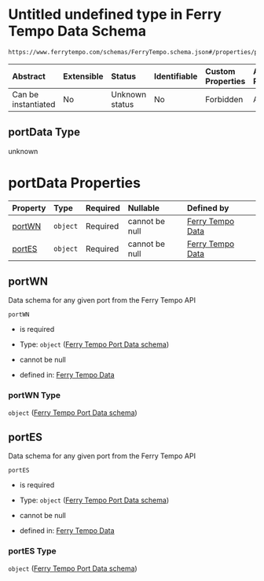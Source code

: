 # Untitled undefined type in Ferry Tempo Data Schema

```txt
https://www.ferrytempo.com/schemas/FerryTempo.schema.json#/properties/portData
```



| Abstract            | Extensible | Status         | Identifiable | Custom Properties | Additional Properties | Access Restrictions | Defined In                                                                       |
| :------------------ | :--------- | :------------- | :----------- | :---------------- | :-------------------- | :------------------ | :------------------------------------------------------------------------------- |
| Can be instantiated | No         | Unknown status | No           | Forbidden         | Allowed               | none                | [FerryTempo.schema.json\*](../out/FerryTempo.schema.json "open original schema") |

## portData Type

unknown

# portData Properties

| Property          | Type     | Required | Nullable       | Defined by                                                                                                                                                             |
| :---------------- | :------- | :------- | :------------- | :--------------------------------------------------------------------------------------------------------------------------------------------------------------------- |
| [portWN](#portwn) | `object` | Required | cannot be null | [Ferry Tempo Data](ferrytempo-defs-ferry-tempo-port-data-schema.md "https://www.ferrytempo.com/schemas/FerryTempo.schema.json#/properties/portData/properties/portWN") |
| [portES](#portes) | `object` | Required | cannot be null | [Ferry Tempo Data](ferrytempo-defs-ferry-tempo-port-data-schema.md "https://www.ferrytempo.com/schemas/FerryTempo.schema.json#/properties/portData/properties/portES") |

## portWN

Data schema for any given port from the Ferry Tempo API

`portWN`

*   is required

*   Type: `object` ([Ferry Tempo Port Data schema](ferrytempo-defs-ferry-tempo-port-data-schema.md))

*   cannot be null

*   defined in: [Ferry Tempo Data](ferrytempo-defs-ferry-tempo-port-data-schema.md "https://www.ferrytempo.com/schemas/FerryTempo.schema.json#/properties/portData/properties/portWN")

### portWN Type

`object` ([Ferry Tempo Port Data schema](ferrytempo-defs-ferry-tempo-port-data-schema.md))

## portES

Data schema for any given port from the Ferry Tempo API

`portES`

*   is required

*   Type: `object` ([Ferry Tempo Port Data schema](ferrytempo-defs-ferry-tempo-port-data-schema.md))

*   cannot be null

*   defined in: [Ferry Tempo Data](ferrytempo-defs-ferry-tempo-port-data-schema.md "https://www.ferrytempo.com/schemas/FerryTempo.schema.json#/properties/portData/properties/portES")

### portES Type

`object` ([Ferry Tempo Port Data schema](ferrytempo-defs-ferry-tempo-port-data-schema.md))
